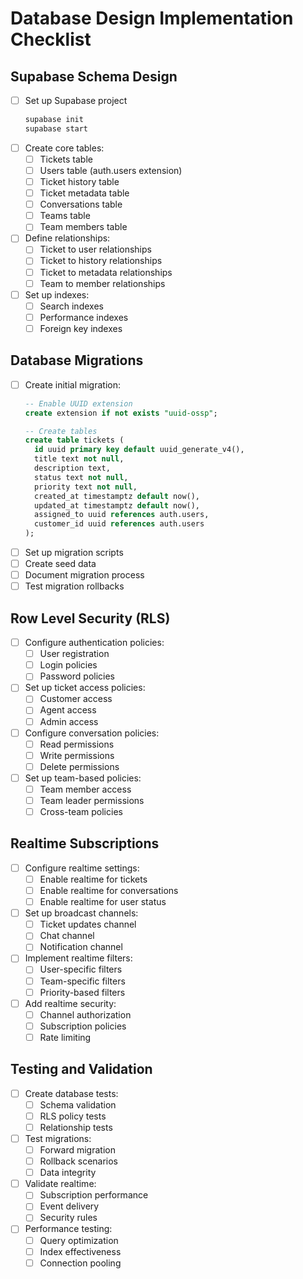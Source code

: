 # Database Design Implementation Checklist

## Supabase Schema Design
- [ ] Set up Supabase project
  ```bash
  supabase init
  supabase start
  ```
- [ ] Create core tables:
  - [ ] Tickets table
  - [ ] Users table (auth.users extension)
  - [ ] Ticket history table
  - [ ] Ticket metadata table
  - [ ] Conversations table
  - [ ] Teams table
  - [ ] Team members table
- [ ] Define relationships:
  - [ ] Ticket to user relationships
  - [ ] Ticket to history relationships
  - [ ] Ticket to metadata relationships
  - [ ] Team to member relationships
- [ ] Set up indexes:
  - [ ] Search indexes
  - [ ] Performance indexes
  - [ ] Foreign key indexes

## Database Migrations
- [ ] Create initial migration:
  ```sql
  -- Enable UUID extension
  create extension if not exists "uuid-ossp";

  -- Create tables
  create table tickets (
    id uuid primary key default uuid_generate_v4(),
    title text not null,
    description text,
    status text not null,
    priority text not null,
    created_at timestamptz default now(),
    updated_at timestamptz default now(),
    assigned_to uuid references auth.users,
    customer_id uuid references auth.users
  );
  ```
- [ ] Set up migration scripts
- [ ] Create seed data
- [ ] Document migration process
- [ ] Test migration rollbacks

## Row Level Security (RLS)
- [ ] Configure authentication policies:
  - [ ] User registration
  - [ ] Login policies
  - [ ] Password policies
- [ ] Set up ticket access policies:
  - [ ] Customer access
  - [ ] Agent access
  - [ ] Admin access
- [ ] Configure conversation policies:
  - [ ] Read permissions
  - [ ] Write permissions
  - [ ] Delete permissions
- [ ] Set up team-based policies:
  - [ ] Team member access
  - [ ] Team leader permissions
  - [ ] Cross-team policies

## Realtime Subscriptions
- [ ] Configure realtime settings:
  - [ ] Enable realtime for tickets
  - [ ] Enable realtime for conversations
  - [ ] Enable realtime for user status
- [ ] Set up broadcast channels:
  - [ ] Ticket updates channel
  - [ ] Chat channel
  - [ ] Notification channel
- [ ] Implement realtime filters:
  - [ ] User-specific filters
  - [ ] Team-specific filters
  - [ ] Priority-based filters
- [ ] Add realtime security:
  - [ ] Channel authorization
  - [ ] Subscription policies
  - [ ] Rate limiting

## Testing and Validation
- [ ] Create database tests:
  - [ ] Schema validation
  - [ ] RLS policy tests
  - [ ] Relationship tests
- [ ] Test migrations:
  - [ ] Forward migration
  - [ ] Rollback scenarios
  - [ ] Data integrity
- [ ] Validate realtime:
  - [ ] Subscription performance
  - [ ] Event delivery
  - [ ] Security rules
- [ ] Performance testing:
  - [ ] Query optimization
  - [ ] Index effectiveness
  - [ ] Connection pooling 